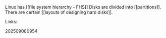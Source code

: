 Linux has [[file system hierarchy - FHS]]
Disks are divided into [[partitions]].
There are certain [[layouts of designing hard disks]].

Links:

202509080954

